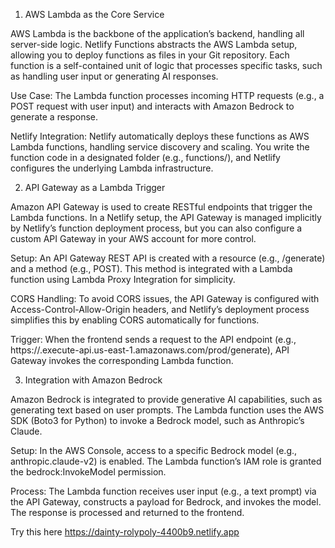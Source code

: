 1. AWS Lambda as the Core Service

AWS Lambda is the backbone of the application’s backend, handling all server-side logic. Netlify Functions abstracts the AWS Lambda setup, allowing you to deploy functions as files in your Git repository. Each function is a self-contained unit of logic that processes specific tasks, such as handling user input or generating AI responses.





Use Case: The Lambda function processes incoming HTTP requests (e.g., a POST request with user input) and interacts with Amazon Bedrock to generate a response.



Netlify Integration: Netlify automatically deploys these functions as AWS Lambda functions, handling service discovery and scaling. You write the function code in a designated folder (e.g., functions/), and Netlify configures the underlying Lambda infrastructure.

2. API Gateway as a Lambda Trigger

Amazon API Gateway is used to create RESTful endpoints that trigger the Lambda functions. In a Netlify setup, the API Gateway is managed implicitly by Netlify’s function deployment process, but you can also configure a custom API Gateway in your AWS account for more control.





Setup: An API Gateway REST API is created with a resource (e.g., /generate) and a method (e.g., POST). This method is integrated with a Lambda function using Lambda Proxy Integration for simplicity.



CORS Handling: To avoid CORS issues, the API Gateway is configured with Access-Control-Allow-Origin headers, and Netlify’s deployment process simplifies this by enabling CORS automatically for functions.



Trigger: When the frontend sends a request to the API endpoint (e.g., https://<api-id>.execute-api.us-east-1.amazonaws.com/prod/generate), API Gateway invokes the corresponding Lambda function.

3. Integration with Amazon Bedrock

Amazon Bedrock is integrated to provide generative AI capabilities, such as generating text based on user prompts. The Lambda function uses the AWS SDK (Boto3 for Python) to invoke a Bedrock model, such as Anthropic’s Claude.





Setup: In the AWS Console, access to a specific Bedrock model (e.g., anthropic.claude-v2) is enabled. The Lambda function’s IAM role is granted the bedrock:InvokeModel permission.



Process: The Lambda function receives user input (e.g., a text prompt) via the API Gateway, constructs a payload for Bedrock, and invokes the model. The response is processed and returned to the frontend.


Try this here 
 https://dainty-rolypoly-4400b9.netlify.app
